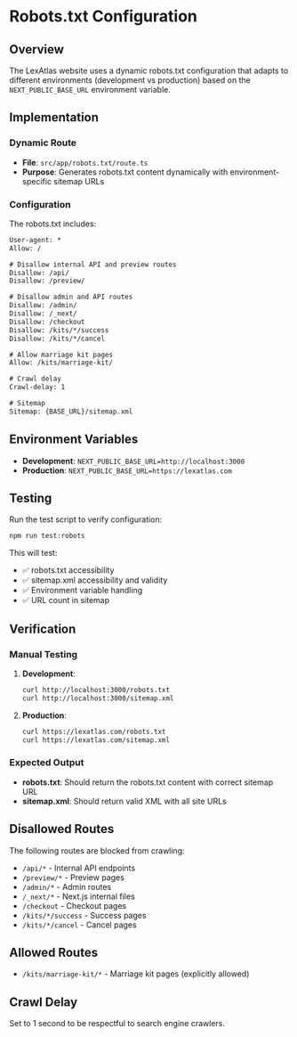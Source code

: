 # Robots.txt Configuration

## Overview

The LexAtlas website uses a dynamic robots.txt configuration that adapts to different environments (development vs production) based on the `NEXT_PUBLIC_BASE_URL` environment variable.

## Implementation

### Dynamic Route
- **File**: `src/app/robots.txt/route.ts`
- **Purpose**: Generates robots.txt content dynamically with environment-specific sitemap URLs

### Configuration

The robots.txt includes:

```txt
User-agent: *
Allow: /

# Disallow internal API and preview routes
Disallow: /api/
Disallow: /preview/

# Disallow admin and API routes
Disallow: /admin/
Disallow: /_next/
Disallow: /checkout
Disallow: /kits/*/success
Disallow: /kits/*/cancel

# Allow marriage kit pages
Allow: /kits/marriage-kit/

# Crawl delay
Crawl-delay: 1

# Sitemap
Sitemap: {BASE_URL}/sitemap.xml
```

## Environment Variables

- **Development**: `NEXT_PUBLIC_BASE_URL=http://localhost:3000`
- **Production**: `NEXT_PUBLIC_BASE_URL=https://lexatlas.com`

## Testing

Run the test script to verify configuration:

```bash
npm run test:robots
```

This will test:
- ✅ robots.txt accessibility
- ✅ sitemap.xml accessibility and validity
- ✅ Environment variable handling
- ✅ URL count in sitemap

## Verification

### Manual Testing

1. **Development**:
   ```bash
   curl http://localhost:3000/robots.txt
   curl http://localhost:3000/sitemap.xml
   ```

2. **Production**:
   ```bash
   curl https://lexatlas.com/robots.txt
   curl https://lexatlas.com/sitemap.xml
   ```

### Expected Output

- **robots.txt**: Should return the robots.txt content with correct sitemap URL
- **sitemap.xml**: Should return valid XML with all site URLs

## Disallowed Routes

The following routes are blocked from crawling:
- `/api/*` - Internal API endpoints
- `/preview/*` - Preview pages
- `/admin/*` - Admin routes
- `/_next/*` - Next.js internal files
- `/checkout` - Checkout pages
- `/kits/*/success` - Success pages
- `/kits/*/cancel` - Cancel pages

## Allowed Routes

- `/kits/marriage-kit/*` - Marriage kit pages (explicitly allowed)

## Crawl Delay

Set to 1 second to be respectful to search engine crawlers.
